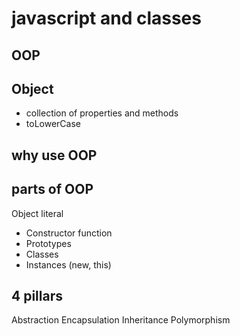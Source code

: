 # javascript and classes

## OOP

## Object

- collection of properties and methods
- toLowerCase

## why use OOP

## parts of OOP

Object literal  

- Constructor function
- Prototypes
- Classes
- Instances (new, this)

## 4 pillars

Abstraction
Encapsulation
Inheritance
Polymorphism
